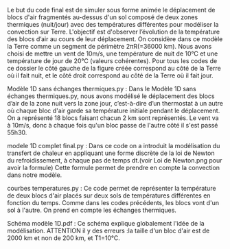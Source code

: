 Le but du code final est de simuler sous forme animée le déplacement de blocs d'air fragmentés au-dessus d'un sol composé de deux zones thermiques (nuit/jour) avec des températures différentes pour modéliser la convection sur Terre. L'objectif est d'observer l’évolution de la température des blocs d’air au cours de leur déplacement. On considère dans ce modèle la Terre comme un segment de périmètre 2πR(=36000 km). Nous avons choisi de mettre un vent de 10m/s, une température de nuit de 10°C et une température de jour de 20°C (valeurs cohérentes). Pour tous les codes de ce dossier le côté gauche de la figure créée correspond au côté de la Terre où il fait nuit, et le côté droit correspond au côté de la Terre où il fait jour.

Modèle 1D sans échanges thermiques.py :
Dans le Modèle 1D sans échanges thermiques.py, nous avons modélisé le déplacement des blocs d’air de la zone nuit vers la zone jour, c’est-à-dire d’un thermostat à un autre où chaque bloc d'air garde sa température initiale pendant le déplacement. On a représenté 18 blocs faisant chacun 2 km sont représentés. Le vent va à 10m/s, donc à chaque fois qu'un bloc passe de l'autre côté il s'est passé 55h30.

modele 1D complet final.py :
Dans ce code on a introduit la modélisation du transfert de chaleur en appliquant une forme discrète de la loi de Newton du refroidissement, à chaque pas de temps dt.(voir Loi de Newton.png pour avoir la formule) 
Cette formule permet de prendre en compte la convection dans notre modèle.

courbes temperatures.py :
Ce code permet de représenter la température de deux blocs d'air placés sur deux sols de températures différentes en fonction du temps. Comme dans les codes précédents, les blocs vont d'un sol à l'autre. On prend en compte les échanges thermiques.

Schéma modèle 1D.pdf :
Ce schéma explique globalement l'idée de la modélisation. ATTENTION il y des erreurs :la taille d'un bloc d'air est de 2000 km et non de 200 km, et T1=10°C.




